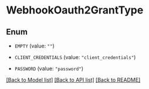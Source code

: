 # WebhookOauth2GrantType

## Enum


* `EMPTY` (value: `""`)

* `CLIENT_CREDENTIALS` (value: `"client_credentials"`)

* `PASSWORD` (value: `"password"`)


[[Back to Model list]](../README.md#documentation-for-models) [[Back to API list]](../README.md#documentation-for-api-endpoints) [[Back to README]](../README.md)


